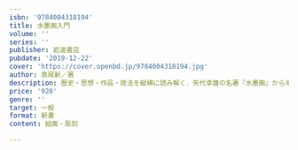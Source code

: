 ```yaml
---
isbn: '9784004318194'
title: 水墨画入門
volume: ''
series: ''
publisher: 岩波書店
pubdate: '2019-12-22'
cover: 'https://cover.openbd.jp/9784004318194.jpg'
author: 島尾新／著
description: 歴史・思想・作品・技法を縦横に読み解く．矢代幸雄の名著『水墨画』から半世紀，あらたな水墨画への道案内．
price: '920'
genre: ''
target: 一般
format: 新書
content: 絵画・彫刻

---
```

